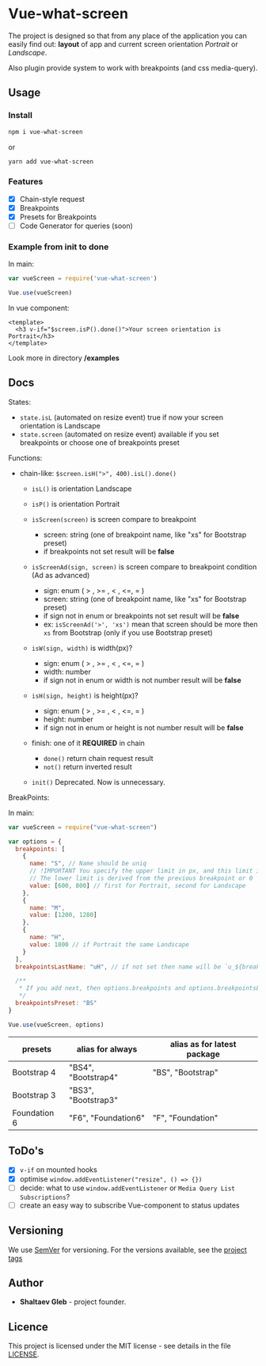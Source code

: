# Vue-what-screen

The project is designed so that from any place of the application you can easily find out: **layout** of app and current screen orientation _Portrait_ or _Landscape_.

Also plugin provide system to work with breakpoints (and css media-query).

## Usage

### Install

```sh
npm i vue-what-screen
```

or

```sh
yarn add vue-what-screen
```

### Features

- [x] Chain-style request
- [x] Breakpoints
- [x] Presets for Breakpoints
- [ ] Code Generator for queries (soon)

### Example from init to done

<!-- prettier-ignore-start -->

In main:

```js
var vueScreen = require('vue-what-screen')

Vue.use(vueScreen)
```

In vue component:

```vue
<template>
  <h3 v-if="$screen.isP().done()">Your screen orientation is Portrait</h3>
</template>
```

<!-- prettier-ignore-end -->

Look more in directory **/examples**

## Docs

States:

- `state.isL` (automated on resize event) true if now your screen orientation is Landscape
- `state.screen` (automated on resize event) available if you set breakpoints or choose one of breakpoints preset

Functions:

- chain-like: `$screen.isH(">", 400).isL().done()`

  - `isL()` is orientation Landscape
  - `isP()` is orientation Portrait
  - `isScreen(screen)` is screen compare to breakpoint

    - screen: string (one of breakpoint name, like "xs" for Bootstrap preset)
    - if breakpoints not set result will be **false**

  - `isScreenAd(sign, screen)` is screen compare to breakpoint condition (Ad as advanced)

    - sign: enum ( > , >= , < , <=, = )
    - screen: string (one of breakpoint name, like "xs" for Bootstrap preset)
    - if sign not in enum or breakpoints not set result will be **false**
    - ex: `isScreenAd('>', 'xs')` mean that screen should be more then `xs` from Bootstrap (only if you use Bootstrap preset)

  - `isW(sign, width)` is width(px)?

    - sign: enum ( > , >= , < , <=, = )
    - width: number
    - if sign not in enum or width is not number result will be **false**

  - `isH(sign, height)` is height(px)?

    - sign: enum ( > , >= , < , <=, = )
    - height: number
    - if sign not in enum or height is not number result will be **false**

  - finish: one of it **REQUIRED** in chain

    - `done()` return chain request result
    - `not()` return inverted result

  - `init()` Deprecated. Now is unnecessary.

BreakPoints:

In main:

```js
var vueScreen = require("vue-what-screen")

var options = {
  breakpoints: [
    {
      name: "S", // Name should be uniq
      // !IMPORTANT You specify the upper limit in px, and this limit is in the range so (.., limit]
      // The lower limit is derived from the previous breakpoint or 0
      value: [600, 800] // first for Portrait, second for Landscape
    },
    {
      name: "M",
      value: [1200, 1280]
    },
    {
      name: "H",
      value: 1800 // if Portrait the same Landscape
    }
  ],
  breakpointsLastName: "uH", // if not set then name will be `u_${breakpoints[last].name}` like u_H

  /**
   * If you add next, then options.breakpoints and options.breakpointsLastName will be ignored
   */
  breakpointsPreset: "BS"
}

Vue.use(vueScreen, options)
```

| presets      | alias for always    | alias as for latest package |
| ------------ | ------------------- | --------------------------- |
| Bootstrap 4  | "BS4", "Bootstrap4" | "BS", "Bootstrap"           |
| Bootstrap 3  | "BS3", "Bootstrap3" |                             |
| Foundation 6 | "F6", "Foundation6" | "F", "Foundation"           |

## ToDo's

- [x] `v-if` on mounted hooks
- [x] optimise `window.addEventListener("resize", () => {})`
- [ ] decide: what to use `window.addEventListener` or `Media Query List Subscriptions`?
- [ ] create an easy way to subscribe Vue-component to status updates

## Versioning

We use [SemVer](http://semver.org/) for versioning. For the versions available, see the [project tags](https://github.com/shaltaev/vue-what-screen/tags)

## Author

- **Shaltaev Gleb** - project founder.

## Licence

This project is licensed under the MIT license - see details in the file [LICENSE](/LICENSE).
